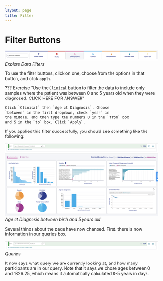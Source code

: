 ```yaml
---
layout: page
title: Filter
---
```


Filter Buttons
==============

[![](../../images/KidsFirstPortal_14.png)](../../images/KidsFirstPortal_14.png)
*Explore Data Filters*

To use the filter buttons, click on one, choose from the options in that
button, and click `apply`.


??? Exercise "Use the `Clinical` button to filter the data to include only samples where the patient was between 0 and 5 years old when they were diagnosed. CLICK HERE FOR ANSWER"

    Click `Clinical` then `Age at Diagnosis`. Choose
    `between` in the first dropdown, check `year` in
    the middle, and then type the numbers 0 in the `from` box
    and 5 in the `to` box. Click `Apply`.

If you applied this filter successfully, you should see something like
    the following:

[![](../../images/KidsFirstPortal_15.png)](../../images/KidsFirstPortal_15.png)
*Age at Diagnosis between birth and 5 years old*

Several things about the page have now changed. First, there is now
information in our queries box.

[![](../../images/KidsFirstPortal_16.png)](../../images/KidsFirstPortal_16.png)
*Queries*

<!-- <img class="js-amplify" src="../../images/KidsFirstPortal_16.png" alt="Photo"> -->

<!-- ![**Queries Box**](../../images/KidsFirstPortal_16.png)
**(<a href="../../../images/KidsFirstPortal_16.png">see full-size image</a>)** -->

It now says what query we are currently looking at, and how many
participants are in our query. Note that it says we chose ages between 0
and 1826.25, which means it automatically calculated 0-5 years in days.

